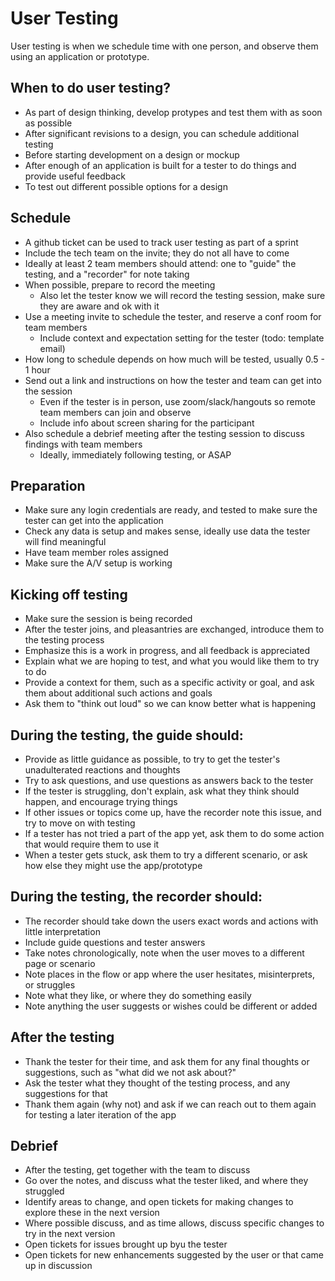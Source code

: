 # User Testing

User testing is when we schedule time with one person, and observe them using an application or prototype.

## When to do user testing?
* As part of design thinking, develop protypes and test them with as soon as possible
* After significant revisions to a design, you can schedule additional testing
* Before starting development on a design or mockup
* After enough of an application is built for a tester to do things and provide useful feedback
* To test out different possible options for a design

## Schedule
* A github ticket can be used to track user testing as part of a sprint
* Include the tech team on the invite; they do not all have to come
* Ideally at least 2 team members should attend: one to "guide" the testing, and a "recorder" for note taking
* When possible, prepare to record the meeting
  * Also let the tester know we will record the testing session, make sure they are aware and ok with it
* Use a meeting invite to schedule the tester, and reserve a conf room for team members
  * Include context and expectation setting for the tester (todo: template email)
* How long to schedule depends on how much will be tested, usually 0.5 - 1 hour
* Send out a link and instructions on how the tester and team can get into the session
  * Even if the tester is in person, use zoom/slack/hangouts so remote team members can join and observe
  * Include info about screen sharing for the participant
* Also schedule a debrief meeting after the testing session to discuss findings with team members
  * Ideally, immediately following testing, or ASAP

## Preparation
* Make sure any login credentials are ready, and tested to make sure the tester can get into the application
* Check any data is setup and makes sense, ideally use data the tester will find meaningful
* Have team member roles assigned
* Make sure the A/V setup is working

## Kicking off testing
* Make sure the session is being recorded
* After the tester joins, and pleasantries are exchanged, introduce them to the testing process
* Emphasize this is a work in progress, and all feedback is appreciated
* Explain what we are hoping to test, and what you would like them to try to do
* Provide a context for them, such as a specific activity or goal, and ask them about additional such actions and goals
* Ask them to "think out loud" so we can know better what is happening

## During the testing, the guide should:
* Provide as little guidance as possible, to try to get the tester's unadulterated reactions and thoughts
* Try to ask questions, and use questions as answers back to the tester
* If the tester is struggling, don't explain, ask what they think should happen, and encourage trying things
* If other issues or topics come up, have the recorder note this issue, and try to move on with testing
* If a tester has not tried a part of the app yet, ask them to do some action that would require them to use it
* When a tester gets stuck, ask them to try a different scenario, or ask how else they might use the app/prototype

## During the testing, the recorder should:
* The recorder should take down the users exact words and actions with little interpretation
* Include guide questions and tester answers
* Take notes chronologically, note when the user moves to a different page or scenario
* Note places in the flow or app where the user hesitates, misinterprets, or struggles
* Note what they like, or where they do something easily
* Note anything the user suggests or wishes could be different or added

## After the testing
* Thank the tester for their time, and ask them for any final thoughts or suggestions, such as "what did we not ask about?"
* Ask the tester what they thought of the testing process, and any suggestions for that
* Thank them again (why not) and ask if we can reach out to them again for testing a later iteration of the app

## Debrief
* After the testing, get together with the team to discuss
* Go over the notes, and discuss what the tester liked, and where they struggled
* Identify areas to change, and open tickets for making changes to explore these in the next version
* Where possible discuss, and as time allows, discuss specific changes to try in the next version
* Open tickets for issues brought up byu the tester
* Open tickets for new enhancements suggested by the user or that came up in discussion

